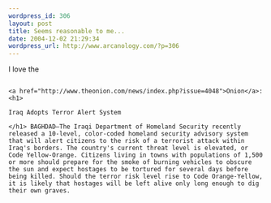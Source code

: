 ```yaml
--- 
wordpress_id: 306
layout: post
title: Seems reasonable to me...
date: 2004-12-02 21:29:34
wordpress_url: http://www.arcanology.com/?p=306
---
```

I love the 
                                                                                                                                                                                                                                                                                                                                                                                                                                                                                                                                                                                                                                                                                      
                                                                                                                                                                                                                                                                                                                                                                                                                                                                                                                                                                                                                                                                                      <a href="http://www.theonion.com/news/index.php?issue=4048">Onion</a>: <h1>
                                                                                                                                                                                                                                                                                                                                                                                                                                                                                                                                                                                                                                                                                        Iraq Adopts Terror Alert System
                                                                                                                                                                                                                                                                                                                                                                                                                                                                                                                                                                                                                                                                                      </h1> BAGHDAD—The Iraqi Department of Homeland Security recently released a 10-level, color-coded homeland security advisory system that will alert citizens to the risk of a terrorist attack within Iraq's borders. The country's current threat level is elevated, or Code Yellow-Orange. Citizens living in towns with populations of 1,500 or more should prepare for the smoke of burning vehicles to obscure the sun and expect hostages to be tortured for several days before being killed. Should the terror risk level rise to Code Orange-Yellow, it is likely that hostages will be left alive only long enough to dig their own graves.